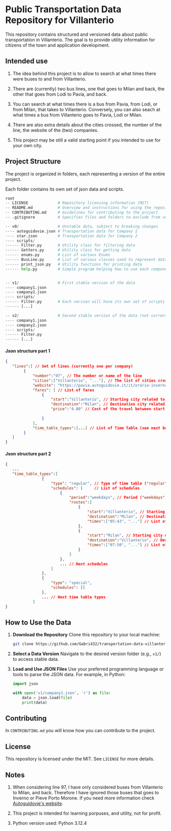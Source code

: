 # Public Transportation Data Repository for Villanterio

This repository contains structured and versioned data about public transportation in Villanterio. The goal is to provide utility information for citizens of the town and application development. 

## Intended use

1. The idea behind this project is to allow to search at what times there were buses to and from Villanterio.

2. There are (currently) two bus lines, one that goes to Milan and back, the other that goes from Lodi to Pavia, and back.

3. You can search at what times there is a bus from Pavia, from Lodi, or from Milan, that takes to Villanterio. Conversely, you can also seach at what times a bus from Villanterio goes to Pavia, Lodi or Milan.

4. There are also extra details about the cities crossed, the number of the line, the website of the (two) companies. 

5. This project may be still a valid starting point if you intended to use for your own city.

## Project Structure

The project is organized in folders, each representing a version of the entire project.

Each folder contains its own set of json data and scripts.

```python
root
-- LICENSE             # Repository licensing information (MIT)
-- README.md           # Overview and instructions for using the repository
-- CONTRIBUTING.md     # Guidelines for contributing to the project
-- .gitignore          # Specifies files and folders to exclude from version control

-- v0/                 # Unstable data, subject to breaking changes
---- autoguidovie.json # Transportation data for Company 1
---- star.json         # Transportation data for Company 2
---- scripts/
------ Filter.py       # Utility class for filtering data
------ Getters.py      # Utility class for getting data
------ enums.py        # List of various Enums
------ BusLine.py      # List of various classes used to represent data
------ print_json.py   # Utility functions for printing data
------ help.py         # Simple program helping how to use each component


-- v1/                 # First stable version of the data
---- company1.json
---- company2.json
---- scripts/
------ Filter.py       # Each version will have its own set of scripts to ensure backward compatibility
------ [...]

-- v2/                 # Second stable version of the data (not currently existing, just to give you the idea)
---- company1.json
---- company2.json
---- scripts/
------ Filter.py
------ [...]
```

#### Json structure part 1
```json
{
   "lines":[ // Set of lines (currently one per company)
        {
            "number":"97", // The number or name of the line
            "cities":["Villanterio", "..."], // The list of cities crossed by this line
            "website": "https://pavia.autoguidovie.it/it/orario-invernale-scolastico-extraurbano-24-25", // Link to the website
            "fares": [ // List of fares
                {
                    "start":"Villanterio", // Starting city related to the fare 
                    "destination":"Milan", // Destination city related to the fare
                    "price":"4.80" // Cost of the travel between start and destination (in Euros)
                    
                }
            ],
            "time_table_types":[...] // List of Time Table (see next box)
        }
   ]
}
```
#### Json structure part 2
```json
{
   ...
   "time_table_types":[
                {
                    "type": "regular", // Type of time table ("regular" or "special")
                    "schedules": [     // List of schedules
                        {
                            "period":"weekdays", // Period ("weekdays", "saturdays" or "holidays")
                            "routes":[
                                {
                                    "start":"Villanterio", // Starting city of the specific route
                                    "destination":"Milan", // Destination city of the specific route
                                    "times":["05:43", "..."] // List of bus times when they start from the starting city
                                },
                                {
                                    "start":"Milan", // Starting city of the specific route
                                    "destination":"Villanterio", // Destination city of the specific route
                                    "times":["07:50", "..."] // List of bus times when they start from the starting city
                                }
                            ]
                        },
                        ... // Next schedules
                    ]
                },
                {
                    "type": "special",
                    "schedules": []
                },
                ... // Next time table types
            ]
}
```

## How to Use the Data

1. **Download the Repository**
   Clone this repository to your local machine:
   ```bash
   git clone https://github.com/Gabri432/transportation-data-villanterio.git
   ```

2. **Select a Data Version**
   Navigate to the desired version folder (e.g., `v1/`) to access stable data.

3. **Load and Use JSON Files**
   Use your preferred programming language or tools to parse the JSON data. For example, in Python:
   ```python
   import json

   with open('v1/company1.json', 'r') as file:
       data = json.load(file)
       print(data)
   ```

## Contributing

In `CONTRIBUTING.md` you will know how you can contribute to the project.

## License

This repository is licensed under the MIT. See `LICENSE` for more details.

## Notes

1. When considering line 97, I have only considered buses from Villanterio to Milan, and back. Therefore I have ignored those buses that goes to Inverno or Pieve Porto Morone. If you need more information check [Autoguidovie's website](https://pavia.autoguidovie.it/it/orario-invernale-scolastico-extraurbano-24-25).

2. This project is intended for learning porpuses, and utility, not for profit.

3. Python version used: Python 3.12.4
